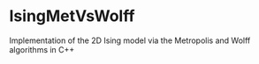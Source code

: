 # IsingMetVsWolff
Implementation of the 2D Ising model via the Metropolis and Wolff algorithms in C++
